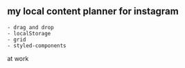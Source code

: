 ## my local content planner for instagram

    - drag and drop
    - localStorage
    - grid
    - styled-components

at work